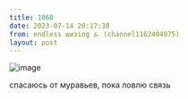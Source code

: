 ```yaml
---
title: 1060
date: 2023-07-14 20:17:38
from: endless шизing ⍼ (channel1162404975)
layout: post
---
```


![image](photos/photo_132@14-07-2023_20-17-38.jpg)

спасаюсь от муравьев, пока ловлю связь
